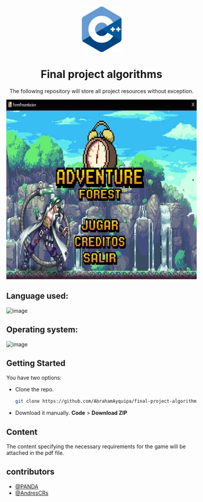 <br />
<div align="center">
  <img src="./logo.png" height = "120", width = "105">
  <h1 align="center">Final project algorithms</h1>
  <p align="center">
    The following repository will store all project resources without exception. 
  </p>
    <img src="./home.JPG" height = "475", width = "798">
</div>

## Language used: 
![image](https://img.shields.io/badge/C%2B%2B-00599C?style=for-the-badge&logo=c%2B%2B&logoColor=white)
## Operating system: 
![image](https://img.shields.io/badge/Windows-0078D6?style=for-the-badge&logo=windows&logoColor=white)


## Getting Started

You have two options:
* Clone the repo.
  ```sh
  git clone https://github.com/AbrahamAyquipa/final-project-algorithms.git
  ```
* Download it manually. **Code** > **Download ZIP**

## Content

The content specifying the necessary requirements for the game will be attached in the pdf file.

## contributors

- [@PANDA](https://github.com/PANDA00007)
- [@AndresCRs](https://github.com/AndresCRs)
